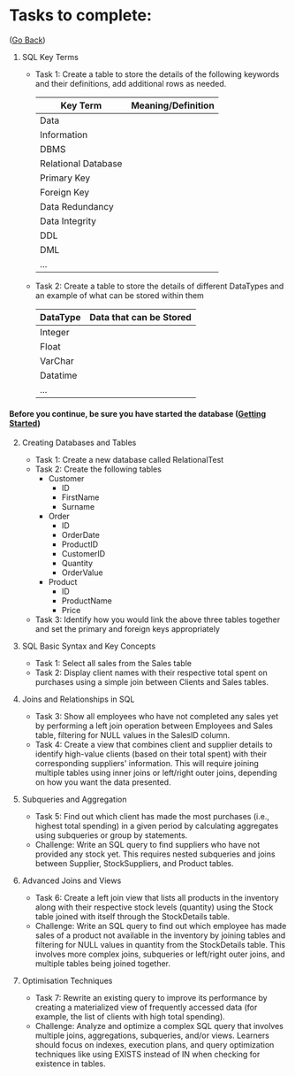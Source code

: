 # Tasks to complete:

([Go Back](./README.md))

1. SQL Key Terms
   - Task 1: Create a table to store the details of the following keywords and their definitions, add additional rows as needed.
     
        | **Key Term**        | **Meaning/Definition** |
        |---------------------|------------------------|
        | Data                |                        |
        | Information         |                        |
        | DBMS                |                        |
        | Relational Database |                        |
        | Primary Key         |                        |
        | Foreign Key         |                        |
        | Data Redundancy     |                        |
        | Data Integrity      |                        |
        | DDL                 |                        |
        | DML                 |                        |
        | ...                 |                        |
   - Task 2: Create a table to store the details of different DataTypes and an example of what can be stored within them
     
        | **DataType**         | **Data that can be Stored** |
        |----------------------|-----------------------------|
        | Integer              |                             |
        | Float                |                             |
        | VarChar              |                             |
        | Datatime             |                             |
        | ...                  |                             |
     

#### Before you continue, be sure you have started the database ([Getting Started](./Getting%20Started.md))

2. Creating Databases and Tables
   - Task 1: Create a new database called RelationalTest
   - Task 2: Create the following tables
      - Customer
           - ID
           - FirstName
           - Surname
      - Order
           - ID
           - OrderDate
           - ProductID
           - CustomerID
           - Quantity
           - OrderValue
      - Product
           - ID
           - ProductName
           - Price
   - Task 3: Identify how you would link the above three tables together and set the primary and foreign keys appropriately



4. SQL Basic Syntax and Key Concepts
   - Task 1: Select all sales from the Sales table
   - Task 2: Display client names with their respective total spent on purchases using a simple join between Clients and Sales tables.

2. Joins and Relationships in SQL
   - Task 3: Show all employees who have not completed any sales yet by performing a left join operation between Employees and Sales table, filtering for NULL values in the SalesID column.
   - Task 4: Create a view that combines client and supplier details to identify high-value clients (based on their total spent) with their corresponding suppliers' information. This will require joining multiple tables using inner joins or left/right outer joins, depending on how you want the data presented.

3. Subqueries and Aggregation
   - Task 5: Find out which client has made the most purchases (i.e., highest total spending) in a given period by calculating aggregates using subqueries or group by statements.
   - Challenge: Write an SQL query to find suppliers who have not provided any stock yet. This requires nested subqueries and joins between Supplier, StockSuppliers, and Product tables.

4. Advanced Joins and Views
   - Task 6: Create a left join view that lists all products in the inventory along with their respective stock levels (quantity) using the Stock table joined with itself through the StockDetails table.
   - Challenge: Write an SQL query to find out which employee has made sales of a product not available in the inventory by joining tables and filtering for NULL values in quantity from the StockDetails table. This involves more complex joins, subqueries or left/right outer joins, and multiple tables being joined together.

5. Optimisation Techniques
   - Task 7: Rewrite an existing query to improve its performance by creating a materialized view of frequently accessed data (for example, the list of clients with high total spending).
   - Challenge: Analyze and optimize a complex SQL query that involves multiple joins, aggregations, subqueries, and/or views. Learners should focus on indexes, execution plans, and query optimization techniques like using EXISTS instead of IN when checking for existence in tables.
